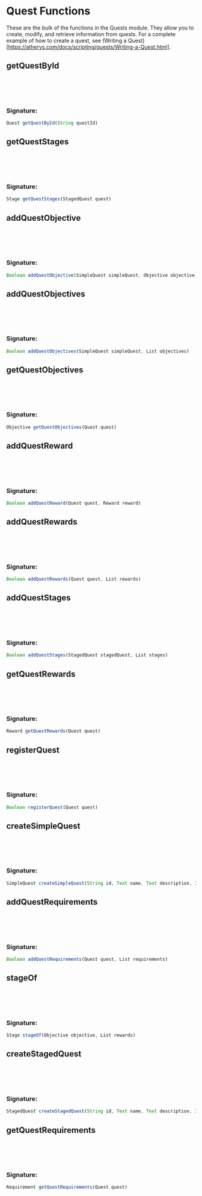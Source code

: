 # Quest Functions
 These are the bulk of the functions in the Quests module. They allow you to create, modify, and retrieve information
 from quests. For a complete example of how to create a quest, see (Writing a Quest)[https://atherys.com/docs/scripting/quests/Writing-a-Quest.html].

## getQuestById

<h3 style="padding-top: 4.6rem"> Signature: </h3>

```js
Quest getQuestById(String questId)
```

## getQuestStages

<h3 style="padding-top: 4.6rem"> Signature: </h3>

```js
Stage getQuestStages(StagedQuest quest)
```

## addQuestObjective

<h3 style="padding-top: 4.6rem"> Signature: </h3>

```js
Boolean addQuestObjective(SimpleQuest simpleQuest, Objective objective)
```

## addQuestObjectives

<h3 style="padding-top: 4.6rem"> Signature: </h3>

```js
Boolean addQuestObjectives(SimpleQuest simpleQuest, List objectives)
```

## getQuestObjectives

<h3 style="padding-top: 4.6rem"> Signature: </h3>

```js
Objective getQuestObjectives(Quest quest)
```

## addQuestReward

<h3 style="padding-top: 4.6rem"> Signature: </h3>

```js
Boolean addQuestReward(Quest quest, Reward reward)
```

## addQuestRewards

<h3 style="padding-top: 4.6rem"> Signature: </h3>

```js
Boolean addQuestRewards(Quest quest, List rewards)
```

## addQuestStages

<h3 style="padding-top: 4.6rem"> Signature: </h3>

```js
Boolean addQuestStages(StagedQuest stagedQuest, List stages)
```

## getQuestRewards

<h3 style="padding-top: 4.6rem"> Signature: </h3>

```js
Reward getQuestRewards(Quest quest)
```

## registerQuest

<h3 style="padding-top: 4.6rem"> Signature: </h3>

```js
Boolean registerQuest(Quest quest)
```

## createSimpleQuest

<h3 style="padding-top: 4.6rem"> Signature: </h3>

```js
SimpleQuest createSimpleQuest(String id, Text name, Text description, Integer version)
```

## addQuestRequirements

<h3 style="padding-top: 4.6rem"> Signature: </h3>

```js
Boolean addQuestRequirements(Quest quest, List requirements)
```

## stageOf

<h3 style="padding-top: 4.6rem"> Signature: </h3>

```js
Stage stageOf(Objective objective, List rewards)
```

## createStagedQuest

<h3 style="padding-top: 4.6rem"> Signature: </h3>

```js
StagedQuest createStagedQuest(String id, Text name, Text description, Integer version)
```

## getQuestRequirements

<h3 style="padding-top: 4.6rem"> Signature: </h3>

```js
Requirement getQuestRequirements(Quest quest)
```


